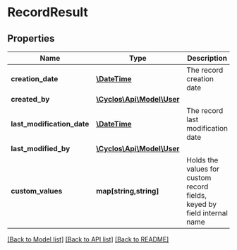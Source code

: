 # RecordResult

## Properties
Name | Type | Description | Notes
------------ | ------------- | ------------- | -------------
**creation_date** | [**\DateTime**](\DateTime.md) | The record creation date | [optional] 
**created_by** | [**\Cyclos\Api\Model\User**](User.md) |  | [optional] 
**last_modification_date** | [**\DateTime**](\DateTime.md) | The record last modification date | [optional] 
**last_modified_by** | [**\Cyclos\Api\Model\User**](User.md) |  | [optional] 
**custom_values** | **map[string,string]** | Holds the values for custom record fields, keyed by field internal name | [optional] 

[[Back to Model list]](../../README.md#documentation-for-models) [[Back to API list]](../../README.md#documentation-for-api-endpoints) [[Back to README]](../../README.md)

